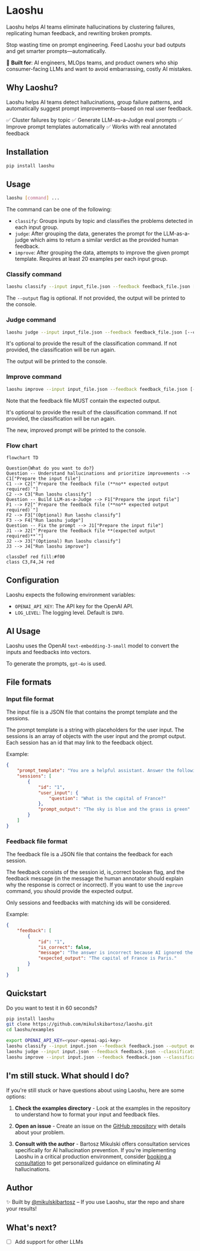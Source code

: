 # Laoshu

Laoshu helps AI teams eliminate hallucinations by clustering failures, replicating human feedback, and rewriting broken prompts.

Stop wasting time on prompt engineering. Feed Laoshu your bad outputs and get smarter prompts—automatically.

🧠 **Built for**: AI engineers, MLOps teams, and product owners who ship consumer-facing LLMs and want to avoid embarrassing, costly AI mistakes.

## Why Laoshu?

Laoshu helps AI teams detect hallucinations, group failure patterns, and automatically suggest prompt improvements—based on real user feedback.

✅ Cluster failures by topic
✅ Generate LLM-as-a-Judge eval prompts
✅ Improve prompt templates automatically
✅ Works with real annotated feedback

## Installation

```bash
pip install laoshu
```

## Usage

```bash
laoshu [command] ...
```

The command can be one of the following:

- `classify`: Groups inputs by topic and classifies the problems detected in each input group.
- `judge`: After grouping the data, generates the prompt for the LLM-as-a-judge which aims to return a similar verdict as the provided human feedback.
- `improve`: After grouping the data, attempts to improve the given prompt template. Requires at least 20 examples per each input group.

### Classify command

```bash
laoshu classify --input input_file.json --feedback feedback_file.json [--output output_file.json]
```

The `--output` flag is optional. If not provided, the output will be printed to the console.

### Judge command

```bash
laoshu judge --input input_file.json --feedback feedback_file.json [--classification previous_output_file.json]
```

It's optional to provide the result of the classification command. If not provided, the classification will be run again.

The output will be printed to the console.

### Improve command

```bash
laoshu improve --input input_file.json --feedback feedback_file.json [--classification previous_output_file.json]
```

Note that the feedback file MUST contain the expected output.

It's optional to provide the result of the classification command. If not provided, the classification will be run again.

The new, improved prompt will be printed to the console.

### Flow chart

```mermaid
flowchart TD

Question{What do you want to do?}
Question -- Understand hallucinations and prioritize improvements --> C1["Prepare the input file"]
C1 --> C2["`Prepare the feedback file (**no** expected output required)`"]
C2 --> C3["Run laoshu classify"]
Question -- Build LLM-as-a-Judge --> F1["Prepare the input file"]
F1 --> F2["`Prepare the feedback file (**no** expected output required)`"]
F2 --> F3["(Optional) Run laoshu classify"]
F3 --> F4["Run laoshu judge"]
Question -- Fix the prompt --> J1["Prepare the input file"]
J1 --> J2["`Prepare the feedback file **(expected output required)**`"]
J2 --> J3["(Optional) Run laoshu classify"]
J3 --> J4["Run laoshu improve"]

classDef red fill:#f00
class C3,F4,J4 red
```

## Configuration

Laoshu expects the following environment variables:

- `OPENAI_API_KEY`: The API key for the OpenAI API.
- `LOG_LEVEL`: The logging level. Default is `INFO`.

## AI Usage

Laoshu uses the OpenAI `text-embedding-3-small` model to convert the inputs and feedbacks into vectors.

To generate the prompts, `gpt-4o` is used.

## File formats

### Input file format

The input file is a JSON file that contains the prompt template and the sessions.

The prompt template is a string with placeholders for the user input.
The sessions is an array of objects with the user input and the prompt output. Each session has an id that may link to the feedback object.

Example:

```json
{
    "prompt_template": "You are a helpful assistant. Answer the following question: {question}",
    "sessions": [
        {
            "id": "1",
            "user_input": {
                "question": "What is the capital of France?"
            },
            "prompt_output": "The sky is blue and the grass is green"
        }
    ]
}
```

### Feedback file format

The feedback file is a JSON file that contains the feedback for each session.

The feedback consists of the session id, is_correct boolean flag, and the feedback message (in the message the human annotator should explain why the response is correct or incorrect). If you want to use the `improve` command, you should provide the expected output.

Only sessions and feedbacks with matching ids will be considered.

Example:

```json
{
    "feedback": [
        {
            "id": "1",
            "is_correct": false,
            "message": "The answer is incorrect because AI ignored the user's question and answered with a different question.",
            "expected_output": "The capital of France is Paris."
        }
    ]
}
```

## Quickstart

Do you want to test it in 60 seconds?

```bash
pip install laoshu
git clone https://github.com/mikulskibartosz/laoshu.git
cd laoshu/examples

export OPENAI_API_KEY=<your-openai-api-key>
laoshu classify --input input.json --feedback feedback.json --output output.json
laoshu judge --input input.json --feedback feedback.json --classification output.json
laoshu improve --input input.json --feedback feedback.json --classification output.json
```

## I'm still stuck. What should I do?

If you're still stuck or have questions about using Laoshu, here are some options:

1. **Check the examples directory** - Look at the examples in the repository to understand how to format your input and feedback files.

2. **Open an issue** - Create an issue on the [GitHub repository](https://github.com/mikulskibartosz/laoshu) with details about your problem.

3. **Consult with the author** - Bartosz Mikulski offers consultation services specifically for AI hallucination prevention. If you're implementing Laoshu in a critical production environment, consider [booking a consultation](https://mikulskibartosz.name/consultation/) to get personalized guidance on eliminating AI hallucinations.

## Author

✨ Built by [@mikulskibartosz](https://mikulskibartosz.name) – If you use Laoshu, star the repo and share your results!

## What's next?

- [ ] Add support for other LLMs